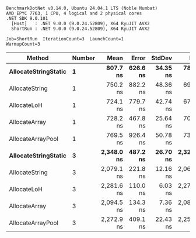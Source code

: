 ```

BenchmarkDotNet v0.14.0, Ubuntu 24.04.1 LTS (Noble Numbat)
AMD EPYC 7763, 1 CPU, 4 logical and 2 physical cores
.NET SDK 9.0.101
  [Host]   : .NET 9.0.0 (9.0.24.52809), X64 RyuJIT AVX2
  ShortRun : .NET 9.0.0 (9.0.24.52809), X64 RyuJIT AVX2

Job=ShortRun  IterationCount=3  LaunchCount=1  
WarmupCount=3  

```
| Method               | Number | Mean       | Error    | StdDev   | Min        | Max        | Gen0   | Gen1   | Allocated |
|--------------------- |------- |-----------:|---------:|---------:|-----------:|-----------:|-------:|-------:|----------:|
| **AllocateStringStatic** | **1**      |   **807.7 ns** | **626.6 ns** | **34.35 ns** |   **781.1 ns** |   **846.4 ns** | **0.0620** | **0.0610** |   **1.02 KB** |
| AllocateString       | 1      |   750.2 ns | 882.2 ns | 48.36 ns |   695.9 ns |   788.8 ns | 0.0620 | 0.0610 |   1.02 KB |
| AllocateLoH          | 1      |   724.1 ns | 779.7 ns | 42.74 ns |   677.1 ns |   760.6 ns | 0.0620 | 0.0610 |   1.02 KB |
| AllocateArray        | 1      |   728.2 ns | 467.8 ns | 25.64 ns |   709.9 ns |   757.5 ns | 0.0620 | 0.0610 |   1.02 KB |
| AllocateArrayPool    | 1      |   769.5 ns | 926.4 ns | 50.78 ns |   731.1 ns |   827.0 ns | 0.0620 | 0.0610 |   1.02 KB |
| **AllocateStringStatic** | **3**      | **2,348.0 ns** | **487.2 ns** | **26.70 ns** | **2,320.5 ns** | **2,373.8 ns** | **0.1869** | **0.1831** |   **3.07 KB** |
| AllocateString       | 3      | 2,079.1 ns | 221.8 ns | 12.16 ns | 2,065.2 ns | 2,088.0 ns | 0.1869 | 0.1831 |   3.07 KB |
| AllocateLoH          | 3      | 2,281.6 ns | 110.0 ns |  6.03 ns | 2,275.4 ns | 2,287.4 ns | 0.1869 | 0.1831 |   3.07 KB |
| AllocateArray        | 3      | 2,094.5 ns | 134.3 ns |  7.36 ns | 2,086.6 ns | 2,101.2 ns | 0.1869 | 0.1831 |   3.07 KB |
| AllocateArrayPool    | 3      | 2,272.9 ns | 409.1 ns | 22.43 ns | 2,251.9 ns | 2,296.6 ns | 0.1869 | 0.1831 |   3.07 KB |
